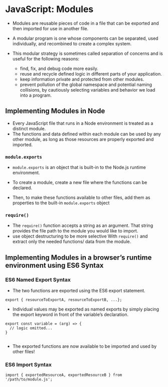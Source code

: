 # JavaScript: Modules

- Modules are reusable pieces of code in a file that can be exported and then imported for use in another file. 
- A modular program is one whose components can be separated, used individually, and recombined to create a complex system.

- This modular strategy is sometimes called separation of concerns and is useful for the following reasons:
  - find, fix, and debug code more easily.
  - reuse and recycle defined logic in different parts of your application.
  - keep information private and protected from other modules.
  - prevent pollution of the global namespace and potential naming collisions, by cautiously selecting variables and behavior we load into a program.

## Implementing Modules in Node

- Every JavaScript file that runs in a Node environment is treated as a distinct module. 
- The functions and data defined within each module can be used by any other module, as long as those resources are properly exported and imported.

### `module.exports`

- `module.exports` is an object that is built-in to the Node.js runtime environment.

- To create a module, create a new file where the functions can be declared. 
- Then, to make these functions available to other files, add them as properties to the built-in `module.exports` object

### `require()`
- The `require()` function accepts a string as an argument. That string provides the file path to the module you would like to import.
- use object destructuring to be more selective With `require()` and extract only the needed functions/ data from the module.


## Implementing Modules in a browser’s runtime environment using ES6 Syntax

### ES6 Named Export Syntax

- The two functions are exported using the ES6 export statement.

```
export { resourceToExportA, resourceToExportB, ...};

```

- Individual values may be exported as named exports by simply placing the export keyword in front of the variable’s declaration.

```
export const variable = (arg) => {
  // logic omitted...
}
 
```

- The exported functions are now available to be imported and used by other files!

### ES6 Import Syntax

```
import { exportedResourceA, exportedResourceB } from '/path/to/module.js';

```
